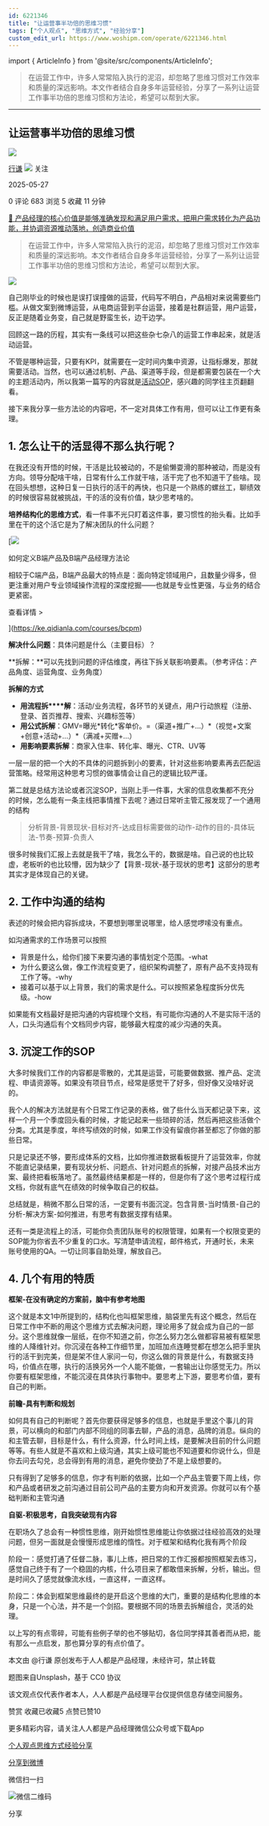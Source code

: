 ```yaml
---
id: 6221346
title: "让运营事半功倍的思维习惯"
tags: ["个人观点", "思维方式", "经验分享"]
custom_edit_url: https://www.woshipm.com/operate/6221346.html
---
```

import { ArticleInfo } from '@site/src/components/ArticleInfo';

<ArticleInfo
    author="行谦"
    authorLink="https://www.woshipm.com/u/377321"
    published="2025-05-27"
    views={683}
    comments={0}
    collects={5}
/>

> 在运营工作中，许多人常常陷入执行的泥沼，却忽略了思维习惯对工作效率和质量的深远影响。本文作者结合自身多年运营经验，分享了一系列让运营工作事半功倍的思维习惯和方法论，希望可以帮到大家。

---

## 让运营事半功倍的思维习惯

[![](https://static.woshipm.com/WX_U_201712_20171205142723_2945.jpg?imageView2/1/w/72/h/72/q/100)](https://www.woshipm.com/u/377321)

[行谦](https://www.woshipm.com/u/377321) ![](https://static.woshipm.com/tag/1101_1@2x.png) 关注

2025-05-27

0 评论 683 浏览 5 收藏 11 分钟

[🔗 产品经理的核心价值是能够准确发现和满足用户需求，把用户需求转化为产品功能，并协调资源推动落地，创造商业价值](https://ke.qidianla.com/courses/90pm)

> 在运营工作中，许多人常常陷入执行的泥沼，却忽略了思维习惯对工作效率和质量的深远影响。本文作者结合自身多年运营经验，分享了一系列让运营工作事半功倍的思维习惯和方法论，希望可以帮到大家。

![](https://image.woshipm.com/2023/04/14/703f6744-da9e-11ed-af94-00163e0b5ff3.png)

自己刚毕业的时候也是误打误撞做的运营，代码写不明白，产品相对来说需要些门槛。从做文案到微博运营，从电商运营到平台运营，接着是社群运营，用户运营，反正是随着业务变，自己就是野蛮生长，边干边学。

回顾这一路的历程，其实有一条线可以把这些杂七杂八的运营工作串起来，就是活动运营。

不管是哪种运营，只要有KPI，就需要在一定时间内集中资源，让指标爆发，那就需要活动。当然，也可以通过机制、产品、渠道等手段，但是都需要包装在一个大的主题活动内，所以我第一篇写的内容就是[活动SOP](https://www.woshipm.com/share/6084252.html)，感兴趣的同学往主页翻翻看。

接下来我分享一些方法论的内容吧，不一定对具体工作有用，但可以让工作更有条理。

## 1\. 怎么让干的活显得不那么执行呢？

在我还没有开悟的时候，干活是比较被动的，不是偷懒耍滑的那种被动，而是没有方向。领导分配啥干啥，日常有什么工作就干啥，活干完了也不知道干了些啥。现在回头想想，这种日复一日执行的活干的再快，也只是一个熟练的螺丝工，聊绩效的时候很容易就被挑战，干的活的没有价值，缺少思考啥的。

**培养结构化的思维方式**，看一件事不光只盯着这件事，要习惯性的抬头看。比如手里在干的这个活它是为了解决团队的什么问题？

[![](https://image.woshipm.com/2023/08/02/72b77e4e-30e3-11ee-88e7-00163e0b5ff3.png)

如何定义B端产品及B端产品经理方法论

相较于C端产品，B端产品最大的特点是：面向特定领域用户，且数量少得多，但更注重对用户专业领域操作流程的深度挖掘——也就是专业性更强，与业务的结合更紧密。

查看详情 >

](https://ke.qidianla.com/courses/bcpm)

**解决什么问题**：具体问题是什么（主要目标）？

**拆解：**可以先找到问题的评估维度，再往下拆关联影响要素。（参考评估：产品角度、运营角度、业务角度）

**拆解的方式**

*   **用流程拆****解**：活动/业务流程，各环节的关键点，用户行动旅程（注册、登录、首页推荐、搜索、兴趣标签等）
*   **用公式拆解**：GMV=曝光\*转化\*客单价。=（渠道+推广+…）\*（视觉+文案+创意+活动+…）\*（满减+买赠+…）
*   **用影响要素拆解**：商家入住率、转化率、曝光、CTR、UV等

一层一层的把一个大的不具体的问题拆到小的要素，针对这些影响要素再去匹配运营策略。经常用这种思考习惯的做事情会让自己的逻辑比较严谨。

第二就是总结方法论或者沉淀SOP，当刚上手一件事，大家的信息收集都不充分的时候，怎么能有一条主线把事情推下去呢？通过日常听主管汇报发现了一个通用的结构

> 分析背景-背景现状-目标对齐-达成目标需要做的动作-动作的目的-具体玩法-节奏-预算-负责人

很多时候我们汇报上去就是我干了啥，我怎么干的，数据是啥。自己说的也比较虚，老板听的也比较懵，因为缺少了【背景-现状-基于现状的思考】这部分的思考其实才是体现自己的关键。

## 2\. 工作中沟通的结构

表述的时候会把内容拆成块，不要想到哪里说哪里，给人感觉啰嗦没有重点。

如沟通需求的工作场景可以按照

*   背景是什么，给你们接下来要沟通的事情划定个范围。-what
*   为什么要这么做，像工作流程变更了，组织架构调整了，原有产品不支持现有工作了等。-why
*   接着可以基于以上背景，我们的需求是什么。可以按照紧急程度拆分优先级。-how

如果能有文档最好是把沟通的内容梳理个文档，有可能你沟通的人不是实际干活的人，口头沟通后有个文档同步内容，能够最大程度的减少沟通的失真。

## 3\. 沉淀工作的SOP

大多时候我们工作的内容都是零散的，尤其是运营，可能要做数据、推产品、定流程、申请资源等。如果没有项目节点，经常是感觉干了好多，但好像又没啥好说的。

我个人的解决方法就是有个日常工作记录的表格，做了些什么当天都记录下来，这样一个月一个季度回头看的时候，才能记起来一些琐碎的活，然后再把这些活做个分类。尤其是季度，年终写绩效的时候，如果工作没有留痕你甚至都忘了你做的那些日常。

只是记录还不够，要形成体系的文档，比如你推进数据看板提升了运营效率，你就不能直记录结果，要有现状分析、问题点、针对问题点的拆解，对接产品技术出方案、最终把看板落地了。虽然最终结果都是一样的，但是你有了这个思考过程行成文档，你就有底气在绩效的时候争取自己的权益。

总结就是，稍微不那么日常的活，一定要有书面沉淀。包含背景-当时情景-自己的分析-解决方案-如何推进，有思考有数据支撑有结果。

还有一类是流程上的活，可能你负责团队账号的权限管理，如果有一个权限变更的SOP能为你省去不少重复的口水。写清楚申请流程，邮件格式，开通时长，未来账号使用的QA。一切让同事自助处理，解放自己。

## 4\. 几个有用的特质

**框架-在没有确定的方案前，脑中有参考地图**

这个就是本文1中所提到的，结构化也叫框架思维，脑袋里先有这个概念，然后在日常工作中不断的用这个思维方式去解决问题，理论用多了就会成为自己的一部分。这个思维就像一层纸，在你不知道之前，你怎么努力怎么做都容易被有框架思维的人降维针对。你沉浸在各种工作细节里，加班加点连睡觉都在想怎么把手里执行的活干到完美，但是架不住人家问一句，你这么做的背景是什么，有数据支持吗，价值点在哪，执行的活换另外一个人能不能做，一套输出让你感觉无力。所以你要有框架思维，不能沉浸在具体执行事物中。要思考上下游，要思考价值，要有自己的判断。

**前瞻-具有判断和规划**

如何具有自己的判断呢？首先你要获得足够多的信息，也就是手里这个事儿的背景，可以横向的和部门内部不同组的同事去聊，产品的消息，品牌的消息。纵向的和主管去聊，目标是什么，有什么资源，什么时间上线，是要解决目前的什么问题等等。有些人就是不喜欢和上级沟通，其实上级可能也不知道要和你说什么，但是你去问去勾兑，总会得到有用的消息，避免你使劲了不是上级想要的。

只有得到了足够多的信息，你才有判断的依据，比如一个产品主管要下周上线，你和产品或者研发之前沟通过目前公司产品的主要方向和开发资源。你就可以有个基础判断和主管沟通

**自驱-积极思考，自我突破现有内容**

在职场久了总会有一种惯性思维，刚开始惯性思维能让你依据过往经验高效的处理问题，但另一面就是会慢慢形成思维的惰性。对于框架和结构化我有两个阶段

阶段一：感觉打通了任督二脉，事儿上练，把日常的工作汇报都按照框架去练习，感觉自己终于有了一个稳固的内核，什么项目来了都敢借来拆解，分析，输出。但是时间久了感觉就像流水线，一直这样，一直这样。

阶段二：体会到框架思维最终的是开启这个思维的大门，重要的是结构化思维的本身，只是一个心法，并不是一个剑招。要根据不同的场景去拆解组合，灵活的处理。

以上写的有点零碎，可能有些例子举的也不够贴切，各位同学择其善者而从把，能有那么一点启发，那也算分享的有点价值了。

本文由 @行谦 原创发布于人人都是产品经理，未经许可，禁止转载

题图来自Unsplash，基于 CC0 协议

该文观点仅代表作者本人，人人都是产品经理平台仅提供信息存储空间服务。

赞赏 收藏已收藏5 点赞已赞10

更多精彩内容，请关注人人都是产品经理微信公众号或下载App

[个人观点](https://www.woshipm.com/tag/%e4%b8%aa%e4%ba%ba%e8%a7%82%e7%82%b9)[思维方式](https://www.woshipm.com/tag/%e6%80%9d%e7%bb%b4%e6%96%b9%e5%bc%8f)[经验分享](https://www.woshipm.com/tag/%e7%bb%8f%e9%aa%8c%e5%88%86%e4%ba%ab)

[分享到微博](https://service.weibo.com/share/share.php?appkey=2775287854&title=让运营事半功倍的思维习惯&url=https://www.woshipm.com/operate/6221346.html&pic=https://image.woshipm.com/2023/04/14/703f6744-da9e-11ed-af94-00163e0b5ff3.png)

微信扫一扫

![微信二维码](https://api.pwmqr.com/qrcode/create/?url=https://www.woshipm.com/operate/6221346.html)

分享